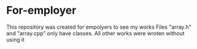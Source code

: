 # For-employer
This repository was created for empolyers to see my works
Files "array.h" and "array.cpp" only have classes. All other works were wroten without using it
